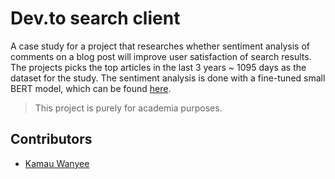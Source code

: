 # Dev.to search client

A case study for a project that researches whether sentiment analysis of comments on a blog post will improve user satisfaction of search results.
The projects picks the top articles in the last 3 years ~ 1095 days as the dataset for the study. The sentiment analysis is done with a fine-tuned small BERT model, which can be found [here](https://github.com/steekam/sentiment-deep-lstm).

> This project is purely for academia purposes.

## Contributors
- [Kamau Wanyee](https://github.com/steekam)

